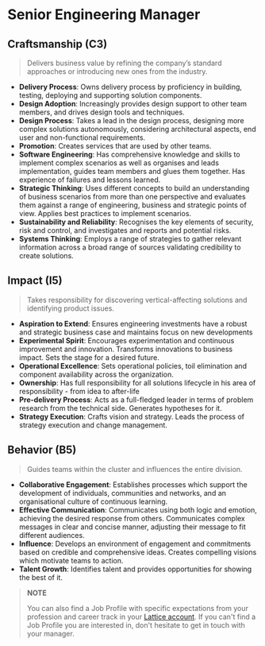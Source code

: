 # Senior Engineering Manager

## Craftsmanship (C3)

> Delivers business value by refining the company’s standard approaches or introducing new ones from the industry.

* **Delivery Process**: Owns delivery process by proficiency in  building, testing, deploying and supporting solution components.
* **Design Adoption**: Increasingly provides design support to other team members, and drives design tools and techniques.
* **Design Process**: Takes a lead in the design process, designing more complex solutions autonomously, considering architectural aspects, end user and non-functional requirements.
* **Promotion**: Creates services that are used by other teams.
* **Software Engineering**: Has comprehensive knowledge and skills to implement complex scenarios as well as organises and leads implementation, guides team members and glues them together. Has experience of failures and lessons learned.
* **Strategic Thinking**: Uses different concepts to build an understanding of business scenarios from more than one perspective and evaluates them against a range of engineering, business and strategic points of view. Applies best practices to implement scenarios.
* **Sustainability and Reliability**: Recognises the key elements of security, risk and control, and investigates and reports and potential risks.
* **Systems Thinking**: Employs a range of strategies to gather relevant information across a broad range of sources validating credibility to create solutions.

## Impact (I5)

> Takes responsibility for discovering vertical-affecting solutions and identifying product issues.

* **Aspiration to Extend**: Ensures engineering investments have a robust and strategic business case and maintains focus on new developments
* **Experimental Spirit**: Encourages experimentation and continuous improvement and innovation. Transforms innovations to business impact. Sets the stage for a desired future.
* **Operational Excellence**: Sets operational policies, toil elimination and component availability across the organization.
* **Ownership**: Has full responsibility for all solutions lifecycle in his area of responsibility - from idea to after-life
* **Pre-delivery Process**: Acts as a full-fledged leader in terms of problem research from the technical side. Generates hypotheses for it.
* **Strategy Execution**: Crafts vision and strategy. Leads the process of strategy execution and change management.

## Behavior (B5)

> Guides teams within the cluster and influences the entire division.

* **Collaborative Engagement**: Establishes processes which support the development of individuals, communities and networks, and an organisational culture of continuous learning.
* **Effective Communication**: Communicates using both logic and emotion, achieving the desired response from others. Communicates complex messages in clear and concise manner, adjusting their message to fit different audiences.
* **Influence**: Develops an environment of engagement and commitments based on credible and comprehensive ideas. Creates compelling visions which motivate teams to action.
* **Talent Growth**: Identifies talent and provides opportunities for showing the best of it.


> **NOTE**
>
> You can also find a Job Profile with specific expectations from your profession and career track in your [Lattice account](https://indrive.latticehq.com). If you can't find a Job Profile you are interested in, don't hesitate to get in touch with your manager.
